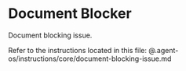 # Document Blocker

Document blocking issue.

Refer to the instructions located in this file:
@.agent-os/instructions/core/document-blocking-issue.md